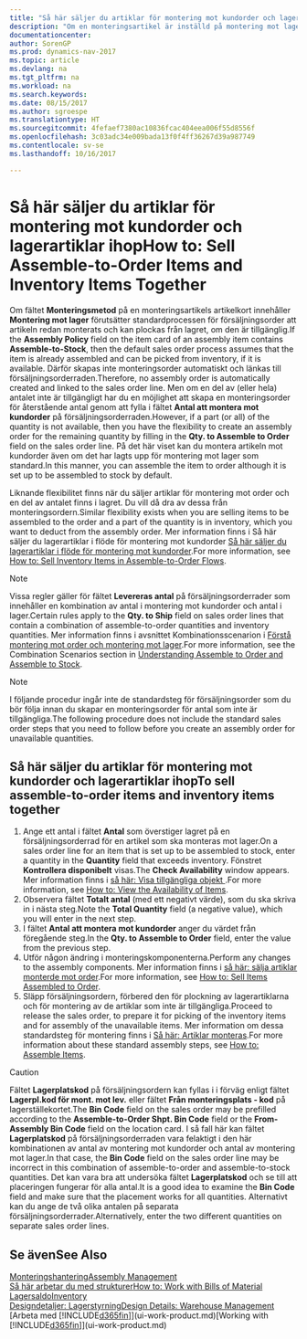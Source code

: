 ```yaml
---
title: "Så här säljer du artiklar för montering mot kundorder och lagerartiklar ihop"
description: "Om en monteringsartikel är inställd på montering mot lagerförutsätter standardprocessen för försäljningsorder att artikeln redan monterats och kan plockas från lagret, om den är tillgänglig. Men om en del (eller hela) antalet inte är tillgängligt har du möjlighet att skapa en monteringsorder för återstående antal direkt."
documentationcenter: 
author: SorenGP
ms.prod: dynamics-nav-2017
ms.topic: article
ms.devlang: na
ms.tgt_pltfrm: na
ms.workload: na
ms.search.keywords: 
ms.date: 08/15/2017
ms.author: sgroespe
ms.translationtype: HT
ms.sourcegitcommit: 4fefaef7380ac10836fcac404eea006f55d8556f
ms.openlocfilehash: 3c03adc34e009bada13f0f4ff36267d39a987749
ms.contentlocale: sv-se
ms.lasthandoff: 10/16/2017

---
```

# <a name="how-to-sell-assemble-to-order-items-and-inventory-items-together"></a><span data-ttu-id="391b7-104">Så här säljer du artiklar för montering mot kundorder och lagerartiklar ihop</span><span class="sxs-lookup"><span data-stu-id="391b7-104">How to: Sell Assemble-to-Order Items and Inventory Items Together</span></span>
<span data-ttu-id="391b7-105">Om fältet **Monteringsmetod** på en monteringsartikels artikelkort innehåller **Montering mot lager** förutsätter standardprocessen för försäljningsorder att artikeln redan monterats och kan plockas från lagret, om den är tillgänglig.</span><span class="sxs-lookup"><span data-stu-id="391b7-105">If the **Assembly Policy** field on the item card of an assembly item contains **Assemble-to-Stock**, then the default sales order process assumes that the item is already assembled and can be picked from inventory, if it is available.</span></span> <span data-ttu-id="391b7-106">Därför skapas inte monteringsorder automatiskt och länkas till försäljningsorderraden.</span><span class="sxs-lookup"><span data-stu-id="391b7-106">Therefore, no assembly order is automatically created and linked to the sales order line.</span></span> <span data-ttu-id="391b7-107">Men om en del av (eller hela) antalet inte är tillgängligt har du en möjlighet att skapa en monteringsorder för återstående antal genom att fylla i fältet **Antal att montera mot kundorder** på försäljningsorderraden.</span><span class="sxs-lookup"><span data-stu-id="391b7-107">However, if a part (or all) of the quantity is not available, then you have the flexibility to create an assembly order for the remaining quantity by filling in the **Qty. to Assemble to Order** field on the sales order line.</span></span> <span data-ttu-id="391b7-108">På det här viset kan du montera artikeln mot kundorder även om det har lagts upp för montering mot lager som standard.</span><span class="sxs-lookup"><span data-stu-id="391b7-108">In this manner, you can assemble the item to order although it is set up to be assembled to stock by default.</span></span>  

<span data-ttu-id="391b7-109">Liknande flexibilitet finns när du säljer artiklar för montering mot order och en del av antalet finns i lagret. Du vill då dra av dessa från monteringsordern.</span><span class="sxs-lookup"><span data-stu-id="391b7-109">Similar flexibility exists when you are selling items to be assembled to the order and a part of the quantity is in inventory, which you want to deduct from the assembly order.</span></span> <span data-ttu-id="391b7-110">Mer information finns i Så här säljer du lagerartiklar i flöde för montering mot kundorder [Så här säljer du lagerartiklar i flöde för montering mot kundorder](assembly-how-to-sell-inventory-items-in-assemble-to-order-flows.md).</span><span class="sxs-lookup"><span data-stu-id="391b7-110">For more information, see [How to: Sell Inventory Items in Assemble-to-Order Flows](assembly-how-to-sell-inventory-items-in-assemble-to-order-flows.md).</span></span>  

> [!NOTE]  
>  <span data-ttu-id="391b7-111">Vissa regler gäller för fältet **Levereras antal** på försäljningsorderrader som innehåller en kombination av antal i montering mot kundorder och antal i lager.</span><span class="sxs-lookup"><span data-stu-id="391b7-111">Certain rules apply to the **Qty. to Ship** field on sales order lines that contain a combination of assemble-to-order quantities and inventory quantities.</span></span> <span data-ttu-id="391b7-112">Mer information finns i avsnittet Kombinationsscenarion i [Förstå montering mot order och montering mot lager](assembly-assemble-to-order-or-assemble-to-stock.md).</span><span class="sxs-lookup"><span data-stu-id="391b7-112">For more information, see the Combination Scenarios section in [Understanding Assemble to Order and Assemble to Stock](assembly-assemble-to-order-or-assemble-to-stock.md).</span></span>  

> [!NOTE]  
>  <span data-ttu-id="391b7-113">I följande procedur ingår inte de standardsteg för försäljningsorder som du bör följa innan du skapar en monteringsorder för antal som inte är tillgängliga.</span><span class="sxs-lookup"><span data-stu-id="391b7-113">The following procedure does not include the standard sales order steps that you need to follow before you create an assembly order for unavailable quantities.</span></span>

## <a name="to-sell-assemble-to-order-items-and-inventory-items-together"></a><span data-ttu-id="391b7-114">Så här säljer du artiklar för montering mot kundorder och lagerartiklar ihop</span><span class="sxs-lookup"><span data-stu-id="391b7-114">To sell assemble-to-order items and inventory items together</span></span>  
1.  <span data-ttu-id="391b7-115">Ange ett antal i fältet **Antal** som överstiger lagret på en försäljningsorderrad för en artikel som ska monteras mot lager.</span><span class="sxs-lookup"><span data-stu-id="391b7-115">On a sales order line for an item that is set up to be assembled to stock, enter a quantity in the **Quantity** field that exceeds inventory.</span></span> <span data-ttu-id="391b7-116">Fönstret **Kontrollera disponibelt** visas.</span><span class="sxs-lookup"><span data-stu-id="391b7-116">The **Check Availability** window appears.</span></span> <span data-ttu-id="391b7-117">Mer information finns i [så här: Visa tillgängliga objekt ](inventory-how-availability-overview.md).</span><span class="sxs-lookup"><span data-stu-id="391b7-117">For more information, see [How to: View the Availability of Items](inventory-how-availability-overview.md).</span></span> 
2.  <span data-ttu-id="391b7-118">Observera fältet **Totalt antal** (med ett negativt värde), som du ska skriva in i nästa steg.</span><span class="sxs-lookup"><span data-stu-id="391b7-118">Note the **Total Quantity** field (a negative value), which you will enter in the next step.</span></span>  
3.  <span data-ttu-id="391b7-119">I fältet **Antal att montera mot kundorder** anger du värdet från föregående steg.</span><span class="sxs-lookup"><span data-stu-id="391b7-119">In the **Qty. to Assemble to Order** field, enter the value from the previous step.</span></span>  
4.  <span data-ttu-id="391b7-120">Utför någon ändring i monteringskomponenterna.</span><span class="sxs-lookup"><span data-stu-id="391b7-120">Perform any changes to the assembly components.</span></span> <span data-ttu-id="391b7-121">Mer information finns i [så här: sälja artiklar monterde mot order](assembly-how-to-sell-items-assembled-to-order.md).</span><span class="sxs-lookup"><span data-stu-id="391b7-121">For more information, see [How to: Sell Items Assembled to Order](assembly-how-to-sell-items-assembled-to-order.md).</span></span>  
5.  <span data-ttu-id="391b7-122">Släpp försäljningsordern, förbered den för plockning av lagerartiklarna och för montering av de artiklar som inte är tillgängliga.</span><span class="sxs-lookup"><span data-stu-id="391b7-122">Proceed to release the sales order, to prepare it for picking of the inventory items and for assembly of the unavailable items.</span></span> <span data-ttu-id="391b7-123">Mer information om dessa standardsteg för montering finns i [Så här: Artiklar monteras](assembly-how-to-assemble-items.md).</span><span class="sxs-lookup"><span data-stu-id="391b7-123">For more information about these standard assembly steps, see [How to: Assemble Items](assembly-how-to-assemble-items.md).</span></span>  

> [!CAUTION]  
>  <span data-ttu-id="391b7-124">Fältet **Lagerplatskod** på försäljningsordern kan fyllas i i förväg enligt fältet **Lagerpl.kod för mont. mot lev.** eller fältet **Från monteringsplats - kod** på lagerställekortet.</span><span class="sxs-lookup"><span data-stu-id="391b7-124">The **Bin Code** field on the sales order may be prefilled according to the **Assemble-to-Order Shpt. Bin Code** field or the **From-Assembly Bin Code** field on the location card.</span></span> <span data-ttu-id="391b7-125">I så fall här kan fältet **Lagerplatskod** på försäljningsorderraden vara felaktigt i den här kombinationen av antal av montering mot kundorder och antal av montering mot lager.</span><span class="sxs-lookup"><span data-stu-id="391b7-125">In that case, the **Bin Code** field on the sales order line may be incorrect in this combination of assemble-to-order and assemble-to-stock quantities.</span></span> <span data-ttu-id="391b7-126">Det kan vara bra att undersöka fältet **Lagerplatskod** och se till att placeringen fungerar för alla antal.</span><span class="sxs-lookup"><span data-stu-id="391b7-126">It is a good idea to examine the **Bin Code** field and make sure that the placement works for all quantities.</span></span> <span data-ttu-id="391b7-127">Alternativt kan du ange de två olika antalen på separata försäljningsorderrader.</span><span class="sxs-lookup"><span data-stu-id="391b7-127">Alternatively, enter the two different quantities on separate sales order lines.</span></span>  

## <a name="see-also"></a><span data-ttu-id="391b7-128">Se även</span><span class="sxs-lookup"><span data-stu-id="391b7-128">See Also</span></span>  
[<span data-ttu-id="391b7-129">Monteringshantering</span><span class="sxs-lookup"><span data-stu-id="391b7-129">Assembly Management</span></span>](assembly-assemble-items.md)  
[<span data-ttu-id="391b7-130">Så här arbetar du med strukturer</span><span class="sxs-lookup"><span data-stu-id="391b7-130">How to: Work with Bills of Material</span></span>](inventory-how-work-BOMs.md)  
[<span data-ttu-id="391b7-131">Lagersaldo</span><span class="sxs-lookup"><span data-stu-id="391b7-131">Inventory</span></span>](inventory-manage-inventory.md)  
[<span data-ttu-id="391b7-132">Designdetaljer: Lagerstyrning</span><span class="sxs-lookup"><span data-stu-id="391b7-132">Design Details: Warehouse Management</span></span>](design-details-warehouse-management.md)  
<span data-ttu-id="391b7-133">[Arbeta med [!INCLUDE[d365fin](includes/d365fin_md.md)]](ui-work-product.md)</span><span class="sxs-lookup"><span data-stu-id="391b7-133">[Working with [!INCLUDE[d365fin](includes/d365fin_md.md)]](ui-work-product.md)</span></span>


